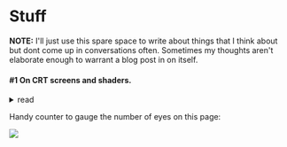 # Stuff

**NOTE:** I'll just use this spare space to write about things that I think about but dont come up in conversations often.
Sometimes my thoughts aren't elaborate enough to warrant a blog post in on itself.

#### #1 On CRT screens and shaders.
<details>
<summary>read</summary>

I find it very interesting that video games today often try to emulate artifacts of the past that 
then developers would kill to get rid of.
The CRT screen shader is one of them. 
I wrote one for one of my (~~now abandoned~~) side projects, and I remember being happy about the way it turned out.

![My bullet hell](https://imgur.com/yi0Mrpc.gif)

The above shader displays two of my favorite effects that can be impressive when done correctly:
1. the CRT screen bend.
2. Chromatic Abberation.

It also has some scanlines going on, but they're not tuned as well as I'd like, and are a trivial
effect to implement.

Why did older displays have curved screens you ask?

To my knowledge, CRT screens worked by shooting a cathode ray that would traverse the phospor screen horizontally and
vertically at the same time.
There is an interesting tidbit about this movement that is largely misunderstood, mentioned 
[here](https://en.wikipedia.org/wiki/Raster_scan#Scanning_pattern) on wikipedia. I highly recommend this article.

If CRT screens weren't curved in shape, different points on the screen would be at different distances from
the origin of the cathode ray, and hence the image would be distorted heavily. The screens had to be curved at very precise
angles to perfectly offset the distortion. 

This challenge in production and engineering from the gone era is now an artifact video games introduce overhead to emulate!
Retro and otherwise. Pretty neat, no?

Since It's getting pretty late in the night at the time of me writing this, 
I'll leave this great explanation on chromatic aberration by an underrated youtuber, Pixel Prophecy:
- [What is Chromatic Abberation? (And why?)](https://www.youtube.com/watch?v=oE8Zjr5NJrM)

If you're wondering how it's implemented in the gif I showed above, I just offset the Red Green and Blue channels for
each pixel somewhat.

As for scanlines, they're just periodically occuring horizontal lines timed with a sine wave.

I used LSL and Lua (LOVE) to build the game in that screenshot, but the same can be done in any shading language and any game
engine.

  
</details>

Handy counter to gauge the number of eyes on this page:

![](https://komarev.com/ghpvc/?username=your-github-username)
